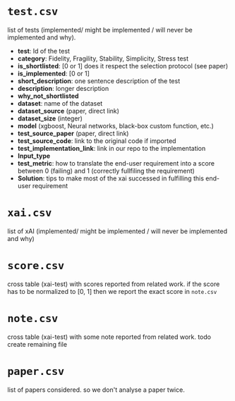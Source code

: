 
# `test.csv`
list of tests (implemented/ might be implemented / will never be implemented and why).

 - **test**: Id of the test
 - **category**: Fidelity, Fragility, Stability, Simplicity, Stress test
 - **is_shortlisted**: [0 or 1] does it respect the selection protocol (see paper)
 - **is_implemented**: [0 or 1]
 - **short_description**: one sentence description of the test
 - **description**: longer description
 - **why_not_shortlisted**
 - **dataset**: name of the dataset
 - **dataset_source** (paper, direct link)
 - **dataset_size** (integer)
 - **model** (xgboost, Neural networks, black-box custom function, etc.)
 - **test_source_paper** (paper, direct link)
 - **test_source_code**: link to the original code if imported
 - **test_implementation_link**: link in our repo to the implementation
 - **Input_type**
 - **test_metric**: how to translate the end-user requirement into a score between 0 (failing) and 1 (correctly fullfiling the requirement)
 - **Solution**: tips to make most of the xai successed in fulfilling this end-user requirement

# `xai.csv`
list of xAI        (implemented/ might be implemented / will never be implemented and why)

# `score.csv`
cross table (xai-test) with scores reported from related work. if the score has to be normalized to [0, 1] then we report the exact score in `note.csv`

# `note.csv`
cross table (xai-test) with some note reported from related work. todo create remaining file

# `paper.csv`
list of papers considered. so we don't analyse a paper twice.



